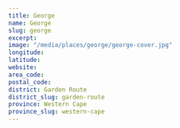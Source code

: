 ```yaml
---
title: George
name: George
slug: george
excerpt: 
image: "/media/places/george/george-cover.jpg"
longitude: 
latitude: 
website: 
area_code: 
postal_code: 
district: Garden Route
district_slug: garden-route
province: Western Cape
province_slug: western-cape
---
```

